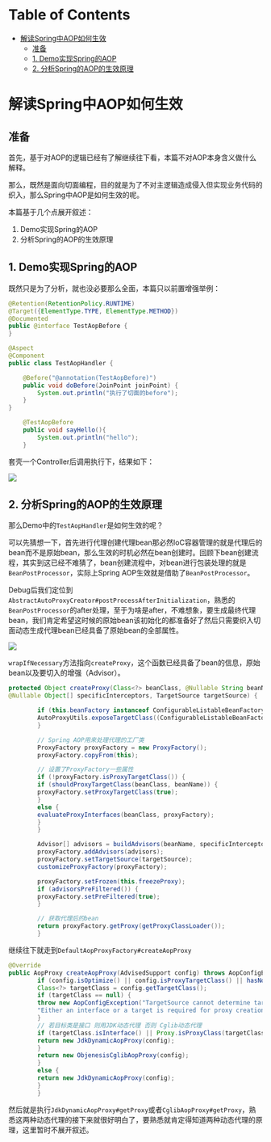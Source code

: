 # Table of Contents

* [解读Spring中AOP如何生效](#解读spring中aop如何生效)
    * [准备](#准备)
    * [1. Demo实现Spring的AOP](#1-demo实现spring的aop)
    * [2. 分析Spring的AOP的生效原理](#2-分析spring的aop的生效原理)


# 解读Spring中AOP如何生效

## 准备

首先，基于对AOP的逻辑已经有了解继续往下看，本篇不对AOP本身含义做什么解释。

那么，既然是面向切面编程，目的就是为了不对主逻辑造成侵入但实现业务代码的织入，那么Spring中AOP是如何生效的呢。

本篇基于几个点展开叙述：

1. Demo实现Spring的AOP
2. 分析Spring的AOP的生效原理


## 1. Demo实现Spring的AOP

既然只是为了分析，就也没必要那么全面，本篇只以前置增强举例：

```java
@Retention(RetentionPolicy.RUNTIME)
@Target({ElementType.TYPE, ElementType.METHOD})
@Documented
public @interface TestAopBefore {
}

@Aspect
@Component
public class TestAopHandler {

    @Before("@annotation(TestAopBefore)")
    public void doBefore(JoinPoint joinPoint) {
        System.out.println("执行了切面的before");
    }
}

    @TestAopBefore
    public void sayHello(){
        System.out.println("hello");
    }
```

套壳一个Controller后调用执行下，结果如下：

![](http://img.yelizi.top/e973eed9-8feb-4c36-93c0-73e149d80fc4.jpg$xyz)



## 2. 分析Spring的AOP的生效原理


那么Demo中的`TestAopHandler`是如何生效的呢？

可以先猜想一下，首先进行代理创建代理bean那必然IoC容器管理的就是代理后的bean而不是原始bean，那么生效的时机必然在bean创建时。回顾下bean创建流程，其实到这已经不难猜了，bean创建流程中，对bean进行包装处理的就是`BeanPostProcessor`，实际上Spring AOP生效就是借助了`BeanPostProcessor`。

Debug后我们定位到`AbstractAutoProxyCreator#postProcessAfterInitialization`，熟悉的`BeanPostProcessor`的after处理，至于为啥是after，不难想象，要生成最终代理bean，我们肯定希望这时候的原始bean该初始化的都准备好了然后只需要织入切面动态生成代理bean已经具备了原始bean的全部属性。


![](http://img.yelizi.top/754e9fc8-ff44-4678-8d3b-877e2403597d.jpg$xyz)

`wrapIfNecessary`方法指向`createProxy`，这个函数已经具备了bean的信息，原始bean以及要切入的增强（Advisor）。


```java
protected Object createProxy(Class<?> beanClass, @Nullable String beanName,
@Nullable Object[] specificInterceptors, TargetSource targetSource) {

        if (this.beanFactory instanceof ConfigurableListableBeanFactory) {
        AutoProxyUtils.exposeTargetClass((ConfigurableListableBeanFactory) this.beanFactory, beanName, beanClass);
        }

        // Spring AOP用来处理代理的工厂类
        ProxyFactory proxyFactory = new ProxyFactory();
        proxyFactory.copyFrom(this);

        // 设置了ProxyFactory一些属性
        if (!proxyFactory.isProxyTargetClass()) {
        if (shouldProxyTargetClass(beanClass, beanName)) {
        proxyFactory.setProxyTargetClass(true);
        }
        else {
        evaluateProxyInterfaces(beanClass, proxyFactory);
        }
        }

        Advisor[] advisors = buildAdvisors(beanName, specificInterceptors);
        proxyFactory.addAdvisors(advisors);
        proxyFactory.setTargetSource(targetSource);
        customizeProxyFactory(proxyFactory);

        proxyFactory.setFrozen(this.freezeProxy);
        if (advisorsPreFiltered()) {
        proxyFactory.setPreFiltered(true);
        }

        // 获取代理后的bean
        return proxyFactory.getProxy(getProxyClassLoader());
        }
```

继续往下就走到`DefaultAopProxyFactory#createAopProxy`

```java
@Override
public AopProxy createAopProxy(AdvisedSupport config) throws AopConfigException {
        if (config.isOptimize() || config.isProxyTargetClass() || hasNoUserSuppliedProxyInterfaces(config)) {
        Class<?> targetClass = config.getTargetClass();
        if (targetClass == null) {
        throw new AopConfigException("TargetSource cannot determine target class: " +
        "Either an interface or a target is required for proxy creation.");
        }
        // 若目标类是接口 则用JDK动态代理 否则 Cglib动态代理
        if (targetClass.isInterface() || Proxy.isProxyClass(targetClass)) {
        return new JdkDynamicAopProxy(config);
        }
        return new ObjenesisCglibAopProxy(config);
        }
        else {
        return new JdkDynamicAopProxy(config);
        }
        }
```

然后就是执行`JdkDynamicAopProxy#getProxy`或者`CglibAopProxy#getProxy`，熟悉这两种动态代理的接下来就很好明白了，要熟悉就肯定得知道两种动态代理的原理，这里暂时不展开叙述。